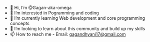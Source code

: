 - 👋 Hi, I’m @Gagan-aka-omega
- 👀 I’m interested in Pogramming and coding
- 🌱 I’m currently learning Web development and core programming concepts
- 💞️ I’m looking to learn about this community and build up my skills
- 📫 How to reach me - Email: gagandhyani17@gmail.com

<!---
Gagan-aka-omega/Gagan-aka-omega is a ✨ special ✨ repository because its `README.md` (this file) appears on your GitHub profile.
You can click the Preview link to take a look at your changes.
--->
